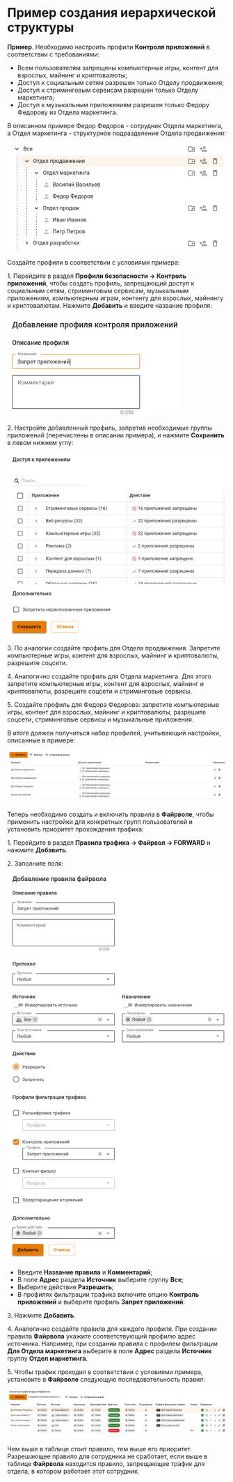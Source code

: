 # Пример создания иерархической структуры

**Пример**. Необходимо настроить профили **Контроля приложений** в соответствии с требованиями:
* Всем пользователям запрещены компьютерные игры, контент для взрослых, майнинг и криптовалюты;
* Доступ к социальным сетям разрешен только Отделу продвижения;
* Доступ к стриминговым сервисам разрешен только Отделу маркетинга;
* Доступ к музыкальным приложениям разрешен только Федору Федорову из Отдела маркетинга.

В описанном примере Федор Федоров - сотрудник Отдела маркетинга, а Отдел маркетинга - структурное подразделение Отдела продвижения:

![](/.gitbook/assets/tree.png)

Создайте профили в соответствии с условиями примера:

1\. Перейдите в раздел **Профили безопасности -> Контроль приложений**, чтобы создать профиль, запрещающий доступ к социальным сетям, стриминговым сервисам, музыкальным приложениям, компьютерным играм, контенту для взрослых, майнингу и криптовалютам. Нажмите **Добавить** и введите название профиля:

![](/.gitbook/assets/application-control11.png)

2\. Настройте добавленный профиль, запретив необходимые группы приложений (перечислены в описании примера), и нажмите **Сохранить** в левом нижнем углу:

![](/.gitbook/assets/application-control12.png)

3\. По аналогии создайте профиль для Отдела продвижения. Запретите компьютерные игры, контент для взрослых, майнинг и криптовалюты, разрешите соцсети.

4\. Аналогично создайте профиль для Отдела маркетинга. Для этого запретите компьютерные игры, контент для взрослых, майнинг и криптовалюты, разрешите соцсети и стриминговые сервисы.

5\. Создайте профиль для Федора Федорова: запретите компьютерные игры, контент для взрослых, майнинг и криптовалюты, разрешите соцсети, стриминговые сервисы и музыкальные приложения.

В итоге должен получиться набор профилей, учитывающий настройки, описанные в примере:

![](/.gitbook/assets/application-control14.png)

Теперь необходимо создать и включить правила в **Файрволе**, чтобы применить настройки для конкретных групп пользователей и установить приоритет прохождения трафика:

1\. Перейдите в раздел **Правила трафика -> Файрвол -> FORWARD** и нажмите **Добавить**.

2\. Заполните поля:

![](/.gitbook/assets/firewall6.png)

* Введите **Название правила** и **Комментарий**;
* В поле **Адрес** раздела **Источник** выберите группу **Все**;
* Выберите действие **Разрешить**;
* В профилях фильтрации трафика включите опцию **Контроль приложений** и выберите профиль **Запрет приложений**.

3\. Нажмите **Добавить**.

4\. Аналогично создайте правила для каждого профиля. При создании правила **Файрвола** укажите соответствующий профилю адрес источника. Например, при создании правила с профилем фильтрации **Для Отдела маркетинга** выберите в поле **Адрес** раздела **Источник** группу **Отдел маркетинга**.

5\. Чтобы трафик проходил в соответствии с условиями примера, установите в **Файрволе** следующую последовательность правил:

![](/.gitbook/assets/application-control18.png)

Чем выше в таблице стоит правило, тем выше его приоритет. \
Разрешающее правило для сотрудника не сработает, если выше в таблице **Файрвола** находится правило, запрещающее трафик для отдела, в котором работает этот сотрудник.